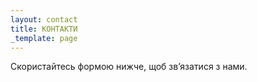 ```yaml
---
layout: contact
title: КОНТАКТИ
_template: page
---
```


Скористайтесь формою нижче, щоб зв’язатися з нами.
